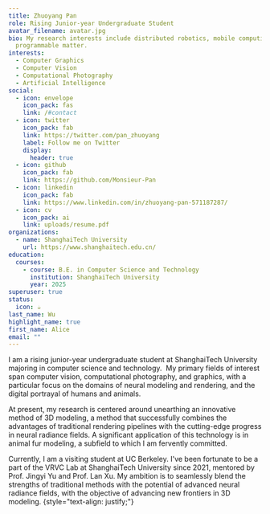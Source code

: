 ```yaml
---
title: Zhuoyang Pan
role: Rising Junior-year Undergraduate Student
avatar_filename: avatar.jpg
bio: My research interests include distributed robotics, mobile computing and
  programmable matter.
interests:
  - Computer Graphics
  - Computer Vision
  - Computational Photography
  - Artificial Intelligence
social:
  - icon: envelope
    icon_pack: fas
    link: /#contact
  - icon: twitter
    icon_pack: fab
    link: https://twitter.com/pan_zhuoyang
    label: Follow me on Twitter
    display:
      header: true
  - icon: github
    icon_pack: fab
    link: https://github.com/Monsieur-Pan
  - icon: linkedin
    icon_pack: fab
    link: https://www.linkedin.com/in/zhuoyang-pan-571187287/
  - icon: cv
    icon_pack: ai
    link: uploads/resume.pdf
organizations:
  - name: ShanghaiTech University
    url: https://www.shanghaitech.edu.cn/
education:
  courses:
    - course: B.E. in Computer Science and Technology
      institution: ShanghaiTech University
      year: 2025
superuser: true
status:
  icon: ☕️
last_name: Wu
highlight_name: true
first_name: Alice
email: ""
---
```

I am a rising junior-year undergraduate student at ShanghaiTech University majoring in computer science and technology.  My primary fields of interest span computer vision, computational photography, and graphics, with a particular focus on the domains of neural modeling and rendering, and the digital portrayal of humans and animals.

At present, my research is centered around unearthing an innovative method of 3D modeling, a method that successfully combines the advantages of traditional rendering pipelines with the cutting-edge progress in neural radiance fields. A significant application of this technology is in animal fur modeling, a subfield to which I am fervently committed.

Currently, I am a visiting student at UC Berkeley. I've been fortunate to be a part of the VRVC Lab at ShanghaiTech University since 2021, mentored by Prof. Jingyi Yu and Prof. Lan Xu. My ambition is to seamlessly blend the strengths of traditional methods with the potential of advanced neural radiance fields, with the objective of advancing new frontiers in 3D modeling.
{style="text-align: justify;"}
